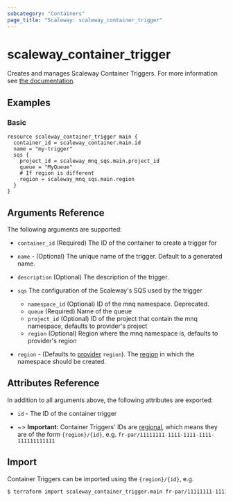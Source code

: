 ```yaml
---
subcategory: "Containers"
page_title: "Scaleway: scaleway_container_trigger"
---
```


# scaleway_container_trigger

Creates and manages Scaleway Container Triggers.
For more information see [the documentation](https://www.scaleway.com/en/developers/api/serverless-containers/#path-triggers).

## Examples

### Basic

```hcl
resource scaleway_container_trigger main {
  container_id = scaleway_container.main.id
  name = "my-trigger"
  sqs {
    project_id = scaleway_mnq_sqs.main.project_id
    queue = "MyQueue"
    # If region is different
    region = scaleway_mnq_sqs.main.region
  }
}
```

## Arguments Reference

The following arguments are supported:

- `container_id` (Required) The ID of the container to create a trigger for

- `name` - (Optional) The unique name of the trigger. Default to a generated name.

- `description` (Optional) The description of the trigger.

- `sqs` The configuration of the Scaleway's SQS used by the trigger
    - `namespace_id` (Optional) ID of the mnq namespace. Deprecated.
    - `queue` (Required) Name of the queue
    - `project_id` (Optional) ID of the project that contain the mnq namespace, defaults to provider's project
    - `region` (Optional) Region where the mnq namespace is, defaults to provider's region

- `region` - (Defaults to [provider](../index.md#region) `region`). The [region](../guides/regions_and_zones.md#regions) in which the namespace should be created.


## Attributes Reference

In addition to all arguments above, the following attributes are exported:

- `id` - The ID of the container trigger

- ~> **Important:** Container Triggers' IDs are [regional](../guides/regions_and_zones.md#resource-ids), which means they are of the form `{region}/{id}`, e.g. `fr-par/11111111-1111-1111-1111-111111111111`

## Import

Container Triggers can be imported using the `{region}/{id}`, e.g.

```bash
$ terraform import scaleway_container_trigger.main fr-par/11111111-1111-1111-1111-111111111111
```
